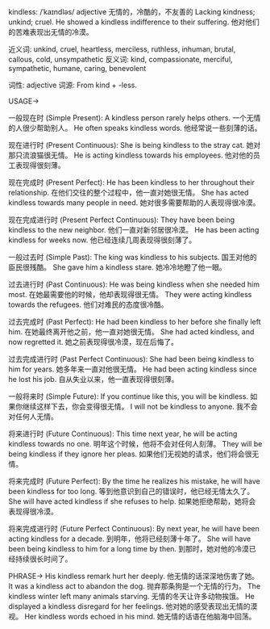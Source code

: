 kindless: /ˈkaɪndləs/
adjective
无情的，冷酷的，不友善的
Lacking kindness; unkind; cruel.
He showed a kindless indifference to their suffering. 他对他们的苦难表现出无情的冷漠。

近义词: unkind, cruel, heartless, merciless, ruthless, inhuman, brutal, callous, cold, unsympathetic
反义词: kind, compassionate, merciful, sympathetic, humane, caring, benevolent

词性: adjective
词源: From kind + -less.


USAGE->

一般现在时 (Simple Present):
A kindless person rarely helps others.  一个无情的人很少帮助别人。
He often speaks kindless words. 他经常说一些刻薄的话。


现在进行时 (Present Continuous):
She is being kindless to the stray cat. 她对那只流浪猫很无情。
He is acting kindless towards his employees. 他对他的员工表现得很刻薄。


现在完成时 (Present Perfect):
He has been kindless to her throughout their relationship.  在他们交往的整个过程中，他一直对她很无情。
She has acted kindless towards many people in need. 她对很多需要帮助的人表现得很冷漠。


现在完成进行时 (Present Perfect Continuous):
They have been being kindless to the new neighbor. 他们一直对新邻居很冷漠。
He has been acting kindless for weeks now.  他已经连续几周表现得很刻薄了。


一般过去时 (Simple Past):
The king was kindless to his subjects. 国王对他的臣民很残酷。
She gave him a kindless stare. 她冷冷地瞪了他一眼。


过去进行时 (Past Continuous):
He was being kindless when she needed him most.  在她最需要他的时候，他却表现得很无情。
They were acting kindless towards the refugees. 他们对难民的态度很冷酷。


过去完成时 (Past Perfect):
He had been kindless to her before she finally left him. 在她最终离开他之前，他一直对她很无情。
She had acted kindless, and now regretted it. 她之前表现得很冷漠，现在后悔了。


过去完成进行时 (Past Perfect Continuous):
She had been being kindless to him for years. 她多年来一直对他很无情。
He had been acting kindless since he lost his job. 自从失业以来，他一直表现得很刻薄。


一般将来时 (Simple Future):
If you continue like this, you will be kindless. 如果你继续这样下去，你会变得很无情。
I will not be kindless to anyone. 我不会对任何人无情。


将来进行时 (Future Continuous):
This time next year, he will be acting kindless towards no one. 明年这个时候，他将不会对任何人刻薄。
They will be being kindless if they ignore her pleas. 如果他们无视她的请求，他们将会很无情。


将来完成时 (Future Perfect):
By the time he realizes his mistake, he will have been kindless for too long. 等到他意识到自己的错误时，他已经无情太久了。
She will have acted kindless if she refuses to help. 如果她拒绝帮助，她将会表现得很冷漠。


将来完成进行时 (Future Perfect Continuous):
By next year, he will have been acting kindless for a decade. 到明年，他将已经刻薄十年了。
She will have been being kindless to him for a long time by then. 到那时，她对他的冷漠已经持续很长时间了。


PHRASE->
His kindless remark hurt her deeply.  他无情的话深深地伤害了她。
It was a kindless act to abandon the dog. 抛弃那条狗是一个无情的行为。
The kindless winter left many animals starving.  无情的冬天让许多动物挨饿。
He displayed a kindless disregard for her feelings. 他对她的感受表现出无情的漠视。
Her kindless words echoed in his mind. 她无情的话语在他脑海中回荡。

